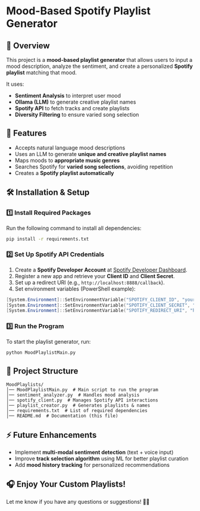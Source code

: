 # Mood-Based Spotify Playlist Generator

## 🎵 Overview
This project is a **mood-based playlist generator** that allows users to input a mood description, analyze the sentiment, and create a personalized **Spotify playlist** matching that mood.

It uses:
- **Sentiment Analysis** to interpret user mood
- **Ollama (LLM)** to generate creative playlist names
- **Spotify API** to fetch tracks and create playlists
- **Diversity Filtering** to ensure varied song selection

## 🚀 Features
- Accepts natural language mood descriptions
- Uses an LLM to generate **unique and creative playlist names**
- Maps moods to **appropriate music genres**
- Searches Spotify for **varied song selections**, avoiding repetition
- Creates a **Spotify playlist automatically**

## 🛠️ Installation & Setup
### 1️⃣ Install Required Packages
Run the following command to install all dependencies:
```sh
pip install -r requirements.txt
```

### 2️⃣ Set Up Spotify API Credentials
1. Create a **Spotify Developer Account** at [Spotify Developer Dashboard](https://developer.spotify.com/dashboard).
2. Register a new app and retrieve your **Client ID** and **Client Secret**.
3. Set up a redirect URI (e.g., `http://localhost:8888/callback`).
4. Set environment variables (PowerShell example):
```powershell
[System.Environment]::SetEnvironmentVariable("SPOTIFY_CLIENT_ID", "your_client_id", "User")
[System.Environment]::SetEnvironmentVariable("SPOTIFY_CLIENT_SECRET", "your_client_secret", "User")
[System.Environment]::SetEnvironmentVariable("SPOTIFY_REDIRECT_URI", "http://localhost:8888/callback", "User")
```

### 3️⃣ Run the Program
To start the playlist generator, run:
```sh
python MoodPlaylistMain.py
```

## 📂 Project Structure
```
MoodPlaylists/
│── MoodPlaylistMain.py  # Main script to run the program
│── sentiment_analyzer.py  # Handles mood analysis
│── spotify_client.py  # Manages Spotify API interactions
│── playlist_creator.py  # Generates playlists & names
│── requirements.txt  # List of required dependencies
│── README.md  # Documentation (this file)
```

## ⚡ Future Enhancements
- Implement **multi-modal sentiment detection** (text + voice input)
- Improve **track selection algorithm** using ML for better playlist curation
- Add **mood history tracking** for personalized recommendations

## 🎧 Enjoy Your Custom Playlists!
Let me know if you have any questions or suggestions! 🚀🎶

